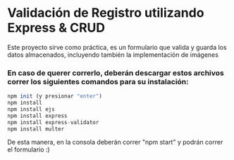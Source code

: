 # Validación de Registro utilizando Express & CRUD

Este proyecto sirve como práctica, es un formulario que valida y guarda los datos almacenados, incluyendo también la implementación de imágenes

### En caso de querer correrlo, deberán descargar estos archivos correr los siguientes comandos para su instalación:
```js
npm init (y presionar "enter")
npm install
npm install ejs
npm install express
npm install express-validator
npm install multer
```

De esta manera, en la consola deberán correr "npm start" y podrán correr el formulario :)
